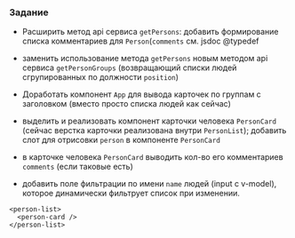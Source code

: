 ### Задание

-   Расширить метод api сервиса `getPersons`: добавить формирование списка комментариев для `Person`(`comments` см. jsdoc @typedef
-   заменить использование метода `getPersons` новым методом api сервиса `getPersonGroups` (возвращающий списки людей сгрупированных по должности `position`)
-   Доработать компонент `App` для вывода карточек по группам с заголовком (вместо просто списка людей как сейчас)
-   выделить и реализовать компонент карточки человека `PersonCard` (сейчас верстка карточки реализована внутри `PersonList`); добавить слот для отрисовки `person` в компоненте `PersonCard`
-   в карточке человека `PersonCard` выводить кол-во его комментариев `comments` (если таковые есть)

-   добавить поле фильтрации по имени `name` людей (input с v-model), которое динамически фильтрует список при изменении.

```
<person-list>
  <person-card />
</person-list>
```
